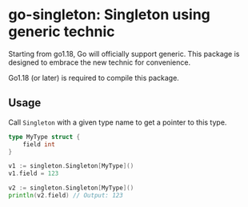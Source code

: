 # go-singleton: Singleton using generic technic

Starting from go1.18, Go will officially support generic. This package is designed to embrace the new technic for convenience.

Go1.18 (or later) is required to compile this package.

## Usage

Call `Singleton` with a given type name to get a pointer to this type.

```go
type MyType struct {
    field int
}

v1 := singleton.Singleton[MyType]()
v1.field = 123

v2 := singleton.Singleton[MyType]()
println(v2.field) // Output: 123
```
